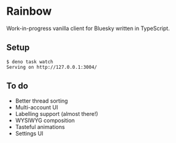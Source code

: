 # Rainbow

Work-in-progress vanilla client for Bluesky written in TypeScript.

## Setup

```
$ deno task watch
Serving on http://127.0.0.1:3004/
```

## To do

- Better thread sorting
- Multi-account UI
- Labelling support (almost there!)
- WYSIWYG composition
- Tasteful animations
- Settings UI
